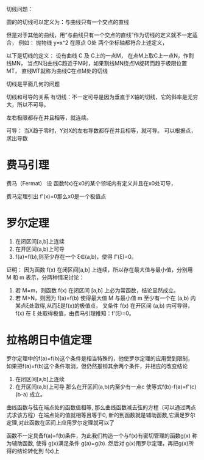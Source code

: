 切线问题：

圆的的切线可以定义为：与曲线只有一个交点的直线

但是对于其他的曲线，用“与曲线只有一个交点的直线”作为切线的定义就不一定适合，
例如： 抛物线 y=x^2 在原点 O处 两个坐标轴都符合上述定义，


以下是切线的定义：
设有曲线 C 及 C上的一点M， 在点M上取C上一点N，作割线MN，
当点N沿曲线C趋近于M时，如果割线MN绕点M旋转而趋于极限位置MT，
直线MT就称为曲线C在点M处的切线


切线是平面几何的问题

切线和可导的关系
有切线：不一定可导是因为垂直于X轴的切线，它的斜率是无穷大，所以不可导。

左右极限都存在并且相等，就连续。

可导：  当X趋于零时，Y对X的左右导数都存在并且相等，就可导。
可以根据点，求出导数

# 费马引理
费马（Fermat）
设 函数f(x)在x0的某个领域内有定义并且在x0处可导，

费马定理引出  f'(x)=0那么x0是一个极值点

# 罗尔定理
1. 在闭区间[a,b]上连续
2. 在开区间(a,b)上可导
3. f(a)=f(b),则至少存在一个 ξ∈(a,b)，使得 f'(ξ)=0。

证明：
因为函数 f(x) 在闭区间[a,b] 上连续，所以存在最大值与最小值，分别用 M 和 m 表示，分两种情况讨论：

1. 若 M=m，则函数 f(x) 在闭区间 [a,b] 上必为常函数，结论显然成立。
2. 若 M>N，则因为 f(a)=f(b) 使得最大值 M 与最小值 m 至少有一个在 (a,b) 内某点ξ处取得,从而ξ是f(x)的极值点，
又条件 f(x) 在开区间 (a,b) 内可导得，f(x) 在 ξ 处取得极值，由费马引理推知：f'(ξ)=0。

# 拉格朗日中值定理
罗尔定理中的f(a)=f(b)这个条件是相当特殊的，他使罗尔定理的应用受到限制，
如果把f(a)=f(b)这个条件取消，但仍然报销其余两个条件，并相应的改变结论

1. 在闭区间[a,b]上连续
2. 在开区间(a,b)上可导
那么在开区间(a,b)内至少有一点c  使等式f(b)-f(a)=f'(c)(b-a)  成立。

曲线函数与弦在端点处的函数值相等,
那么曲线函数减去弦的方程（可以通过两点式求该方程）在端点处的值就相等且等于0,
新的到函数就是辅助函数,它满足罗尔定理,对此函数在区间上应用罗尔定理就可以了

函数不一定具备f(a)=f(b)条件，为此我们构造一个与f(x)有密切管理的函数g(x)  称为辅助函数,
使得 g(x)满足条件 g(a)=g(b). 然后对 g(x)用罗尔定理，再把g(x)所得的结论转化到 f(x)上
